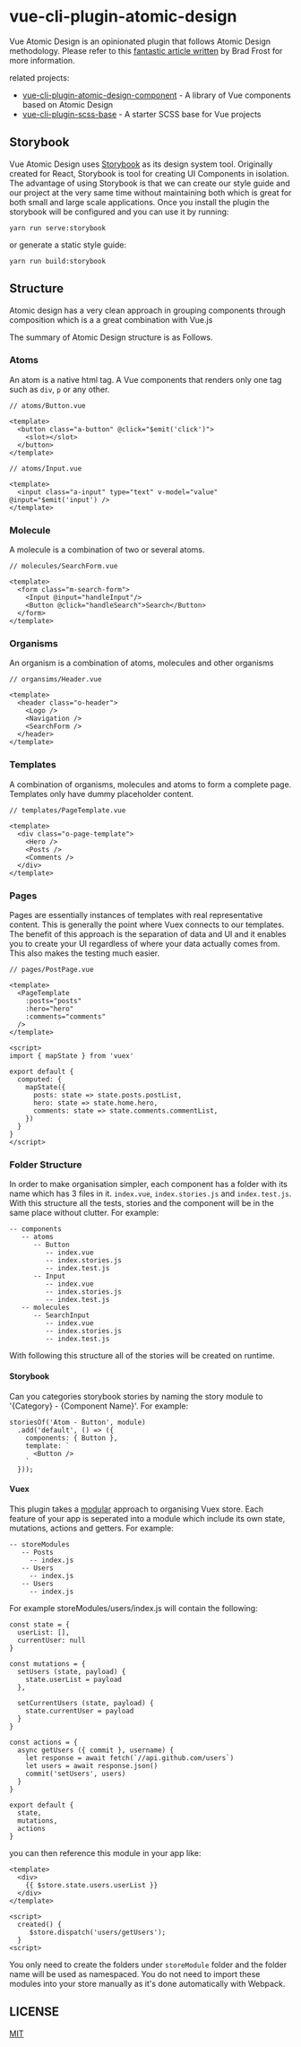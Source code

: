 # vue-cli-plugin-atomic-design

Vue Atomic Design is an opinionated plugin that follows Atomic Design methodology. Please refer to this [fantastic article written](http://bradfrost.com/blog/post/atomic-web-design/) by Brad Frost for more information.

related projects:
* [vue-cli-plugin-atomic-design-component](https://github.com/milad-alizadeh/vue-cli-plugin-atomic-design-components) - A library of Vue components based on Atomic Design
* [vue-cli-plugin-scss-base](https://github.com/milad-alizadeh/vue-cli-plugin-scss-base) - A starter SCSS base for Vue projects

## Storybook
Vue Atomic Design uses [Storybook](https://storybook.js.org/) as its design system tool. Originally created for React, Storybook is tool for creating UI Components in isolation. The advantage of using Storybook is that we can create our style guide and our project at the very same time without maintaining both which is great for both small and large scale applications.
Once you install the plugin the storybook will be configured and you can use it by running:

```yarn run serve:storybook```

or generate a static style guide:

```yarn run build:storybook```


## Structure
Atomic design has a very clean approach in grouping components through composition which is a a great combination with Vue.js

The summary of Atomic Design structure is as Follows.

### Atoms
An atom is a native html tag. A Vue components that renders only one tag such as  `div`, `p` or any other.

```
// atoms/Button.vue

<template>
  <button class="a-button" @click="$emit('click')">
    <slot></slot>
  </button>
</template>

```

```
// atoms/Input.vue

<template>
  <input class="a-input" type="text" v-model="value" @input="$emit('input') />
</template>

```

### Molecule

A molecule is a combination of two or several atoms.

```
// molecules/SearchForm.vue

<template>
  <form class="m-search-form">
  	<Input @input="handleInput"/>
  	<Button @click="handleSearch">Search</Button>
  </form>
</template>
```

### Organisms

An organism is a combination of atoms, molecules and other organisms

```
// organsims/Header.vue

<template>
  <header class="o-header">
  	<Logo />
  	<Navigation />
  	<SearchForm />
  </header>
</template>
```

### Templates
A combination of organisms, molecules and atoms to form a complete page. Templates only have dummy placeholder content.

```
// templates/PageTemplate.vue

<template>
  <div class="o-page-template">
    <Hero />
    <Posts />
    <Comments />
  </div>
</template>

```

### Pages

Pages are essentially instances of templates with real representative content. This is generally the point where Vuex connects to our templates. The benefit of this approach is the separation of data and UI and it enables you to create your UI regardless of where your data actually comes from. This also makes the testing much easier.

```
// pages/PostPage.vue

<template>
  <PageTemplate
  	:posts="posts"
  	:hero="hero"
  	:comments="comments"
  />
</template>

<script>
import { mapState } from 'vuex'

export default {
  computed: {
  	mapState({
  	  posts: state => state.posts.postList,
  	  hero: state => state.home.hero,
  	  comments: state => state.comments.commentList,
  	})
  }
}
</script>

```

### Folder Structure

In order to make organisation simpler, each component has a folder with its name which has 3 files in it. `index.vue`, `index.stories.js` and `index.test.js`. With this structure all the tests, stories and the component will be in the same place without clutter. For example:

```
-- components
   -- atoms
      -- Button
         -- index.vue
         -- index.stories.js
         -- index.test.js
      -- Input
         -- index.vue
         -- index.stories.js
         -- index.test.js
   -- molecules
      -- SearchInput
         -- index.vue
         -- index.stories.js
         -- index.test.js
```

With following this structure all of the stories will be created on runtime.

#### Storybook
Can you categories storybook stories by naming the story module to '{Category} - {Component Name}'. For example:

```
storiesOf('Atom - Button', module)
  .add('default', () => ({
    components: { Button },
    template: `
      <Button />
    `
  }));

```

#### Vuex

This plugin takes a [modular](https://vuex.vuejs.org/guide/modules.html) approach to organising Vuex store. Each feature of your app is seperated into a module which include its own state, mutations, actions and getters. For example:

```
-- storeModules
   -- Posts
     -- index.js
   -- Users
     -- index.js
   -- Users
     -- index.js
```

For example storeModules/users/index.js will contain the following:

```
const state = {
  userList: [],
  currentUser: null
}

const mutations = {
  setUsers (state, payload) {
    state.userList = payload
  },

  setCurrentUsers (state, payload) {
    state.currentUser = payload
  }
}

const actions = {
  async getUsers ({ commit }, username) {
    let response = await fetch(`//api.github.com/users`)
    let users = await response.json()
    commit('setUsers', users)
  }
}

export default {
  state,
  mutations,
  actions
}

```

you can then reference this module in your app like:

```
<template>
  <div>
    {{ $store.state.users.userList }}
  </div>
</template>

<script>
  created() {
     $store.dispatch('users/getUsers');
  }
<script>
```

You only need to create the folders under `storeModule` folder and the folder name will be used as namespaced. You do not need to import these modules into your store manually as it's done automatically with Webpack.


## LICENSE
[MIT](https://raw.githubusercontent.com/milad-alizadeh/vue-cli-plugin-atomic-design/master/LICENSE)
